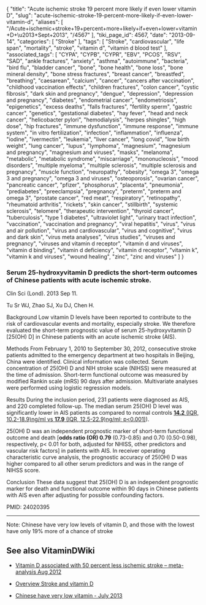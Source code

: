 {
    "title": "Acute ischemic stroke 19 percent more likely if even lower vitamin D",
    "slug": "acute-ischemic-stroke-19-percent-more-likely-if-even-lower-vitamin-d",
    "aliases": [
        "/Acute+ischemic+stroke+19+percent+more+likely+if+even+lower+vitamin+D+\u2013+Sept+2013",
        "/4567"
    ],
    "tiki_page_id": 4567,
    "date": "2013-09-14",
    "categories": [
        "Stroke"
    ],
    "tags": [
        "Stroke",
        "cardiovascular",
        "life span",
        "mortality",
        "stroke",
        "vitamin d",
        "vitamin d blood test"
    ],
    "associated_tags": [
        "CYPA",
        "CYPB",
        "CYPR",
        "EBV",
        "PCOS",
        "RSV",
        "SAD",
        "ankle fractures",
        "anxiety",
        "asthma",
        "autoimmune",
        "bacteria",
        "bird flu",
        "bladder cancer",
        "bone",
        "bone health",
        "bone loss",
        "bone mineral density",
        "bone stress fractures",
        "breast cancer",
        "breastfed",
        "breathing",
        "caesarean",
        "calcium",
        "cancer",
        "cancers after vaccination",
        "childhood vaccination effects",
        "children fractures",
        "colon cancer",
        "cystic fibrosis",
        "dark skin and pregnancy",
        "dengue",
        "depression",
        "depression and pregnancy",
        "diabetes",
        "endometrial cancer",
        "endometriosis",
        "epigenetics",
        "excess deaths",
        "falls fractures",
        "fertility sperm",
        "gastric cancer",
        "genetics",
        "gestational diabetes",
        "hay fever",
        "head and neck cancer",
        "helicobacter pylori",
        "hemodialysis",
        "herpes shingles",
        "high dose",
        "hip fractures",
        "immune dysfunction",
        "immune response",
        "immune system",
        "in vitro fertilization",
        "infection",
        "inflammation",
        "influenza",
        "iodine",
        "ivermectin",
        "leukemia",
        "liver cancer",
        "long covid",
        "low birth weight",
        "lung cancer",
        "lupus",
        "lymphoma",
        "magnesium",
        "magnesium and pregnancy",
        "magnesium and viruses",
        "masks",
        "melanoma",
        "metabolic",
        "metabolic syndrome",
        "miscarriage",
        "mononucleosis",
        "mood disorders",
        "multiple myeloma",
        "multiple sclerosis",
        "multiple sclerosis and pregnancy",
        "muscle function",
        "neuropathy",
        "obesity",
        "omega 3",
        "omega 3 and pregnancy",
        "omega 3 and viruses",
        "osteoporosis",
        "ovarian cancer",
        "pancreatic cancer",
        "pfizer",
        "phosphorus",
        "placenta",
        "pneumonia",
        "prediabetes",
        "preeclampsia",
        "pregnancy",
        "preterm",
        "preterm and omega 3",
        "prostate cancer",
        "red meat",
        "respiratory",
        "retinopathy",
        "rheumatoid arthritis",
        "rickets",
        "skin cancer",
        "stillbirth",
        "systemic sclerosis",
        "telomere",
        "therapeutic intervention",
        "thyroid cancer",
        "tuberculosis",
        "type 1 diabetes",
        "ultraviolet light",
        "urinary tract infection",
        "vaccination",
        "vaccination and pregnancy",
        "viral hepatitis",
        "virus",
        "virus and air pollution",
        "virus and cardiovascular",
        "virus and cognitive",
        "virus and dark skin",
        "virus meta analyses",
        "virus studies",
        "viruses and pregnancy",
        "viruses and vitamin d receptor",
        "vitamin d and viruses",
        "vitamin d binding",
        "vitamin d deficiency",
        "vitamin d receptor",
        "vitamin k",
        "vitamin k and viruses",
        "wound healing",
        "zinc",
        "zinc and viruses"
    ]
}


### Serum 25-hydroxyvitamin D predicts the short-term outcomes of Chinese patients with acute ischemic stroke.

Clin Sci (Lond). 2013 Sep 11. 

Tu Sr WJ, Zhao SJ, Xu DJ, Chen H.

Background Low vitamin D levels have been reported to contribute to the risk of cardiovascular events and mortality, especially stroke. We therefore evaluated the short-term prognostic value of serum 25-hydroxyvitamin D <span>[25(OH) D]</span> in Chinese patients with an acute ischemic stroke (AIS). 

Methods From February 1, 2010 to September 30, 2012, consecutive stroke patients admitted to the emergency department at two hospitals in Beijing, China were identified. Clinical information was collected. Serum concentration of 25(OH) D and NIH stroke scale (NIHSS) were measured at the time of admission. Short-term functional outcome was measured by modified Rankin scale (mRS) 90 days after admission. Multivariate analyses were performed using logistic regression models. 

Results During the inclusion period, 231 patients were diagnosed as AIS, and 220 completed follow-up. The median serum 25(OH) D level was significantly lower in AIS patients as compared to normal controls [ **14.2**  (IQR, 10.2-18.9)ng/ml vs  **17.9**  (IQR, 12.5-22.9)ng/ml; p<0.001)](__14.2__%20(IQR,%2010.2-18.9)ng/ml%20vs%20__17.9__%20(IQR,%2012.5-22.9)ng/ml;%20p<0.001)). 

25(OH) D was an independent prognostic marker of short-term functional outcome and death <span>[__odds ratio (OR) 0.79__ (0.73-0.85) and 0.70 (0.50-0.98), respectively, p< 0.01 for both, adjusted for NHISS, other predictors and vascular risk factors]</span> in patients with AIS. In receiver operating characteristic curve analysis, the prognostic accuracy of 25(OH) D was higher compared to all other serum predictors and was in the range of NIHSS score. 

Conclusion These data suggest that 25(OH) D is an independent prognostic marker for death and functional outcome within 90 days in Chinese patients with AIS even after adjusting for possible confounding factors.

PMID:     24020395

---

Note: Chinese have very low levels of vitamin D, and those with the lowest have only 19% more of a chance of stroke

## See also VitaminDWiki

* [Vitamin D associated with 50 percent less ischemic stroke – meta-analysis Aug 2012](/posts/vitamin-d-associated-with-50-percent-less-ischemic-stroke-meta-analysis)

* [Overview Stroke and vitamin D](/tags/overview-stroke-and-vitamin-d.html)

* [Chinese have very low vitamin - July 2013](/posts/chinese-have-very-low-vitamin)
